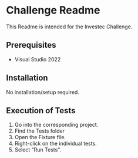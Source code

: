 # Challenge Readme

This Readme is intended for the Investec Challenge.

## Prerequisites

- Visual Studio 2022

## Installation

No installation/setup required.

## Execution of Tests

1. Go into the corresponding project.
2. Find the Tests folder
3. Open the Fixture file.
4. Right-click on the individual tests.
5. Select "Run Tests".
